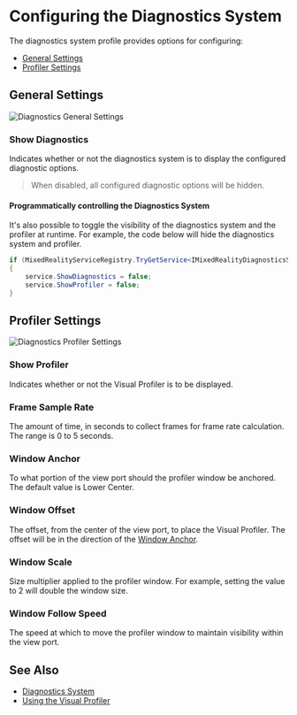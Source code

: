 # Configuring the Diagnostics System

The diagnostics system profile provides options for configuring:
- [General Settings](#general-settings)
- [Profiler Settings](#profiler-settings)

## General Settings

![Diagnostics General Settings](../../Documentation/Images/Diagnostics/DiagnosticsGeneralSettings.png)

### Show Diagnostics

Indicates whether or not the diagnostics system is to display the configured diagnostic options.

> When disabled, all configured diagnostic options will be hidden.

#### Programmatically controlling the Diagnostics System

It's also possible to toggle the visibility of the diagnostics system and the profiler at runtime.
For example, the code below will hide the diagnostics system and profiler.

```C#
if (MixedRealityServiceRegistry.TryGetService<IMixedRealityDiagnosticsSystem>(out var service))
{
    service.ShowDiagnostics = false;
    service.ShowProfiler = false;
}
```

## Profiler Settings

![Diagnostics Profiler Settings](../../Documentation/Images/Diagnostics/DiagnosticsProfilerSettings.png)

### Show Profiler

Indicates whether or not the Visual Profiler is to be displayed.

### Frame Sample Rate

The amount of time, in seconds to collect frames for frame rate calculation. The range is 0 to 5 seconds.

### Window Anchor

To what portion of the view port should the profiler window be anchored. The default value is Lower Center.

### Window Offset

The offset, from the center of the view port, to place the Visual Profiler. The offset will be in the direction
of the [Window Anchor](#window-anchor).

### Window Scale

Size multiplier applied to the profiler window. For example, setting the value to 2 will double the window size.

### Window Follow Speed

The speed at which to move the profiler window to maintain visibility within the view port.

## See Also

- [Diagnostics System](DiagnosticsSystemGettingStarted.md)
- [Using the Visual Profiler](UsingVisualProfiler.md)
